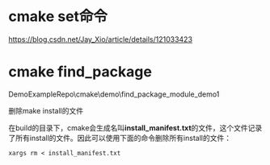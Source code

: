 # cmake set命令

https://blog.csdn.net/Jay_Xio/article/details/121033423


# cmake find_package

DemoExampleRepo\cmake\demo\find_package_module_demo1



删除make install的文件

在build的目录下，cmake会生成名叫**install_manifest.txt**的文件，这个文件记录了所有install的文件。因此可以使用下面的命令删除所有install的文件：

```shell
xargs rm < install_manifest.txt
```